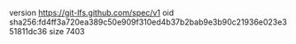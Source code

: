 version https://git-lfs.github.com/spec/v1
oid sha256:fd4ff3a720ea389c50e909f310ed4b37b2bab9e3b90c21936e023e351811dc36
size 7403
